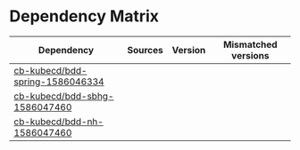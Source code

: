 # Dependency Matrix

Dependency | Sources | Version | Mismatched versions
---------- | ------- | ------- | -------------------
[cb-kubecd/bdd-spring-1586046334](https://github.com/cb-kubecd/bdd-spring-1586046334.git) |  | []() | 
[cb-kubecd/bdd-sbhg-1586047460](https://github.com/cb-kubecd/bdd-sbhg-1586047460.git) |  | []() | 
[cb-kubecd/bdd-nh-1586047460](https://github.com/cb-kubecd/bdd-nh-1586047460.git) |  | []() | 
